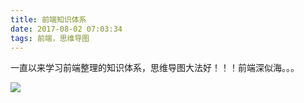 ```yaml
---
title: 前端知识体系
date: 2017-08-02 07:03:34
tags: 前端，思维导图
---
```

一直以来学习前端整理的知识体系，思维导图大法好！！！前端深似海。。。
<!-- more -->
![](soft-engineer/software_engineer.png)
